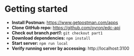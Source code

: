 # Getting started
- **Install Postman:** https://www.getpostman.com/apps
- **Clone GitHub repo:** https://github.com/oyron/edc-api
- **Check out branch *part1*:** `git checkout part1`
- **Download dependencies:** `npm install`
- **Start server:** `npm run local`
- **Verify running server by accessing:** http://localhost:3100